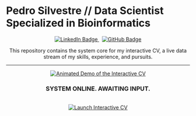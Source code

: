 # Pedro Silvestre // Data Scientist Specialized in Bioinformatics

<p align="center">
  <!-- 🚨 IMPORTANT: Update this link with your actual LinkedIn profile URL! -->
  <a href="https://www.linkedin.com/in/pedrosilvest/" target="_blank">
    <img src="https://img.shields.io/badge/LinkedIn-0077B5?style=for-the-badge&logo=linkedin&logoColor=white" alt="LinkedIn Badge">
  </a>
   
  <a href="https://github.com/pedrosilvest" target="_blank">
    <img src="https://img.shields.io/badge/GitHub-181717?style=for-the-badge&logo=github&logoColor=white" alt="GitHub Badge">
  </a>
</p>

<p align="center">
  This repository contains the system core for my interactive CV, a live data stream of my skills, experience, and pursuits.
</p>

---

<p align="center">
  <a href="https://pedrosilvest.github.io/awesome_cv/cv.html" target="_blank">
    <img src="https://media1.tenor.com/m/L-o8k3lOEEYAAAAd/cyberpunk-reset.gif" alt="Animated Demo of the Interactive CV">
  </a>
</p>

<div align="center">
  <h3>SYSTEM ONLINE. AWAITING INPUT.</h3>
  <br>
  <a href="https://pedrosilvest.github.io/awesome_cv/cv.html" target="_blank">
    <img src="https://img.shields.io/badge/LAUNCH INTERFACE-►-0a192f?style=for-the-badge&logoColor=white&labelColor=0a192f&color=64ffda" alt="Launch Interactive CV">
  </a>
</div>

<br>

